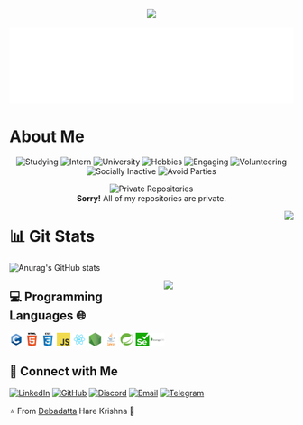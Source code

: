 <p align="center"><img src="https://i.imgur.com/A6bWGFl.gif"/></p>



<img src="https://github.com/datt03/MyInfo/blob/main/dynamic.svg"/>


<h1>About Me </h1>

<p align="center">
    <img src="https://img.shields.io/badge/Studying-4th%20year%20student-orange?style=flat&logo=study" alt="Studying">
    <img src="https://img.shields.io/badge/Intern-EPAM%20Systems-green?style=flat&logo=work" alt="Intern">
    <img src="https://img.shields.io/badge/University-S'O'A%20University-green?style=flat&logo=study" alt="University">
    <img src="https://img.shields.io/badge/Hobbies-Explore%20technology-red?style=flat&logo=technology" alt="Hobbies">
    <img src="https://img.shields.io/badge/Engaging-Student%20clubs-purple?style=flat&logo=clubs" alt="Engaging">
    <img src="https://img.shields.io/badge/Volunteering-Social%20initiatives-blue?style=flat&logo=volunteering" alt="Volunteering">
    <img src="https://img.shields.io/badge/Socially%20Inactive-Introvert-lightgrey?style=flat&logo=social" alt="Socially Inactive">
    <img src="https://img.shields.io/badge/Parties-Avoid-black?style=flat&logo=party" alt="Avoid Parties">
</p>


<p align="center">
  <img src="https://img.shields.io/badge/Status-Private%20Repositories-important?style=for-the-badge&logo=lock" alt="Private Repositories">
  <br>
  <strong>Sorry!</strong> All of my repositories are private.
</p>


<img align="right" src="https://github.com/rajput2107/rajput2107/blob/master/Assets/Developer.gif"/>
<h1>📊 Git Stats</h1>

<p align="right">

  ![Anurag's GitHub stats](https://github-readme-stats.vercel.app/api?username=datt03&show_icons=true&count_private=true&hide=stars&include_all_commits=true&theme=buefy)
</p>

<img align='right' src="https://media.giphy.com/media/M9gbBd9nbDrOTu1Mqx/giphy.gif" width="230">

<h2 align="left">💻 Programming Languages 🌐</h2>

<p align="left">
  <a href="https://en.wikipedia.org/wiki/C_(programming_language)"><img src="https://raw.githubusercontent.com/github/explore/master/topics/c/c.png" alt="C" width="24"></a>
  <a href="https://developer.mozilla.org/en-US/docs/Web/HTML"><img src="https://raw.githubusercontent.com/github/explore/master/topics/html/html.png" alt="HTML" width="24"></a>
  <a href="https://developer.mozilla.org/en-US/docs/Web/CSS"><img src="https://raw.githubusercontent.com/github/explore/master/topics/css/css.png" alt="CSS" width="24"></a>
  <a href="https://developer.mozilla.org/en-US/docs/Web/JavaScript"><img src="https://raw.githubusercontent.com/github/explore/master/topics/javascript/javascript.png" alt="JavaScript" width="24"></a>
  <a href="https://reactjs.org/"><img src="https://raw.githubusercontent.com/github/explore/master/topics/react/react.png" alt="React" width="24"></a>
  <a href="https://nodejs.org/"><img src="https://raw.githubusercontent.com/github/explore/master/topics/nodejs/nodejs.png" alt="Node.js" width="24"></a>
  <a href="https://www.java.com/"><img src="https://raw.githubusercontent.com/github/explore/master/topics/java/java.png" alt="Java" width="24"></a>
  <a href="https://spring.io/projects/spring-boot"><img src="https://raw.githubusercontent.com/github/explore/master/topics/spring-boot/spring-boot.png" alt="Spring Boot" width="24"></a>
  <a href="https://www.selenium.dev/"><img src="https://raw.githubusercontent.com/github/explore/master/topics/selenium/selenium.png" alt="Selenium" width="24"></a>
  <a href="https://www.mongodb.com/"><img src="https://raw.githubusercontent.com/github/explore/master/topics/mongodb/mongodb.png" alt="MongoDB" width="24"></a>
</p>

<h2 align="left">🤝 Connect with Me</h2>

<p align="left">
  <a href="https://www.linkedin.com/in/debadatta-pujhari-072a622b5" target="_blank"><img alt="LinkedIn" src="https://img.shields.io/badge/LinkedIn-www.linkedin.com/in/debadatta--pujhari--072a622b5-blue?style=flat&logo=linkedin"></a>
  <a href="https://github.com/datt03" target="_blank"><img alt="GitHub" src="https://img.shields.io/badge/GitHub-github.com/datt03-blue?style=flat&logo=github"></a>
  <a href="https://discord.com/users/debadatta0821" target="_blank"><img alt="Discord" src="https://img.shields.io/badge/Discord-debadatta0821-blue?style=flat&logo=discord"></a>
  <a href="mailto:debadattapujhari03@gmail.com"><img alt="Email" src="https://img.shields.io/badge/Email-debadattapujhari03@gmail.com-blue?style=flat&logo=gmail"></a>
  <a href="https://t.me/datt0616" target="_blank"><img alt="Telegram" src="https://img.shields.io/badge/Telegram-t.me/datt0616-blue?style=flat&logo=telegram"></a>
</p>


⭐️ From [Debadatta](https://github.com/datt03)    Hare Krishna 🙏

[//]: # (<p align="center">)

[//]: # (  <img src="https://github.com/thompsonemerson/thompsonemerson/raw/master/cover-thompson.png" />)

[//]: # (</p>)



